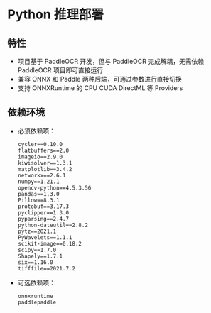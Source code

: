 # Python 推理部署
## 特性
* 项目基于 PaddleOCR 开发，但与 PaddleOCR 完成解耦，无需依赖 PaddleOCR 项目即可直接运行
* 兼容 ONNX 和 Paddle 两种后端，可通过参数进行直接切换
* 支持 ONNXRuntime 的 CPU CUDA DirectML 等 Providers

## 依赖环境
* 必须依赖项：

    ```shell
    cycler==0.10.0
    flatbuffers==2.0
    imageio==2.9.0
    kiwisolver==1.3.1
    matplotlib==3.4.2
    networkx==2.6.1
    numpy==1.21.1
    opencv-python==4.5.3.56
    pandas==1.3.0
    Pillow==8.3.1
    protobuf==3.17.3
    pyclipper==1.3.0
    pyparsing==2.4.7
    python-dateutil==2.8.2
    pytz==2021.1
    PyWavelets==1.1.1
    scikit-image==0.18.2
    scipy==1.7.0
    Shapely==1.7.1
    six==1.16.0
    tifffile==2021.7.2
    ```
* 可选依赖项：

    ```shell
    onnxruntime
    paddlepaddle
    ```
